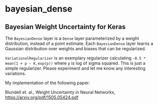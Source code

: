 # bayesian_dense
## Bayesian Weight Uncertainty for Keras

The `BayesianDense` layer is a `Dense` layer parameterized by a weight distribution, instead of a point estimate. Each `BayesianDense` layer learns a Gaussian distribution over weights and biases that can be regularized.

`VariationalRegularizer` is an exemplary regularizer calculating `-0.5 * mean(1 + p - K.exp(p))` where `p` is log of sigma squared. This is just a simple regularizer. Please experiment and let me know any interesting variations.

My implementation of the following paper:

Blundell et. al., Weight Uncertainty in Neural Networks, 
https://arxiv.org/pdf/1505.05424.pdf
